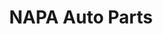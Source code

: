---
title: "NAPA Auto Parts"
url: /el-cajon/napa-auto-parts-north-johnson-avenue/
shop: car parts
---